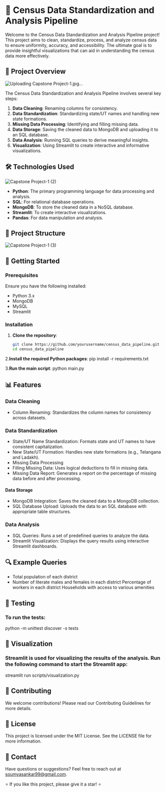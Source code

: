 # 🏢 Census Data Standardization and Analysis Pipeline

Welcome to the Census Data Standardization and Analysis Pipeline project! This project aims to clean, standardize, process, and analyze census data to ensure uniformity, accuracy, and accessibility. The ultimate goal is to provide insightful visualizations that can aid in understanding the census data more effectively.

## 🚀 Project Overview
![Uploading Capstone Project-1.jpg…]() 


The Census Data Standardization and Analysis Pipeline involves several key steps:
1. **Data Cleaning**: Renaming columns for consistency.
2. **Data Standardization**: Standardizing state/UT names and handling new state formations.
3. **Missing Data Processing**: Identifying and filling missing data.
4. **Data Storage**: Saving the cleaned data to MongoDB and uploading it to an SQL database.
5. **Data Analysis**: Running SQL queries to derive meaningful insights.
6. **Visualization**: Using Streamlit to create interactive and informative visualizations.

## 🛠️ Technologies Used
![Capstone Project-1 (2)](https://github.com/user-attachments/assets/152faed9-1b5d-461d-abbe-16db85ad06f1)

- **Python**: The primary programming language for data processing and analysis.
- **SQL**: For relational database operations.
- **MongoDB**: To store the cleaned data in a NoSQL database.
- **Streamlit**: To create interactive visualizations.
- **Pandas**: For data manipulation and analysis.

## 📁 Project Structure

![Capstone Project-1 (3)](https://github.com/user-attachments/assets/aadcbbce-fa4f-47de-8eba-e26cc1f1e0b9)


## 📜 Getting Started

### Prerequisites

Ensure you have the following installed:
- Python 3.x
- MongoDB
- MySQL
- Streamlit

### Installation

1. **Clone the repository**:
   ```sh
   git clone https://github.com/yourusername/census_data_pipeline.git
   cd census_data_pipeline

2.**Install the required Python packages**:
pip install -r requirements.txt

3.**Run the main script**:
python main.py

## 📊 Features

### Data Cleaning
- Column Renaming: Standardizes the column names for consistency across datasets.
### Data Standardization
- State/UT Name Standardization: Formats state and UT names to have consistent capitalization.
- New State/UT Formation: Handles new state formations (e.g., Telangana and Ladakh).
- Missing Data Processing
- Filling Missing Data: Uses logical deductions to fill in missing data.
- Missing Data Report: Generates a report on the percentage of missing data before and after   processing.

#### Data Storage
- MongoDB Integration: Saves the cleaned data to a MongoDB collection.
- SQL Database Upload: Uploads the data to an SQL database with appropriate table structures.

### Data Analysis
- SQL Queries: Runs a set of predefined queries to analyze the data.
- Streamlit Visualization: Displays the query results using interactive Streamlit dashboards.

## 🔍 Example Queries

- Total population of each district
- Number of literate males and females in each district
Percentage of workers in each district
Households with access to various amenities



## 🧪 Testing

### To run the tests:
python -m unittest discover -s tests

## 🎨 Visualization

### Streamlit is used for visualizing the results of the analysis. Run the following command to start the Streamlit app:

streamlit run scripts/visualization.py

## 👥 Contributing
We welcome contributions! Please read our Contributing Guidelines for more details.

## 📜 License
This project is licensed under the MIT License. See the LICENSE file for more information.

## 📧 Contact
Have questions or suggestions? Feel free to reach out at soumyasankar99@gmail.com.



⭐️ If you like this project, please give it a star! ⭐️

